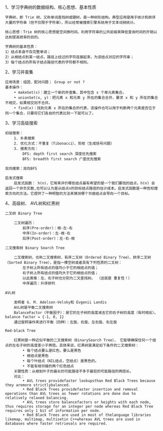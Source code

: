 1、学习字典树的数据结构、核心思想、基本性质

	字典树，即 Trie 树，又称单词查找树或键树，是一种树形结构。典型应用是用于统计和排序大量的字符串（但不仅限于字符串），所以经常被搜索引擎系统用于文本词频统计。

	核心思想：Trie 树的核心思想是空间换时间。利用字符串的公共前缀来降低查询时间的开销以达到提高效率的目的。

	字典树的基本性质：
	1）结点本身不存完整单词；
	2）从根结点到某一结点，路径上经过的字符连接起来，为该结点对应的字符串；
	3）每个结点的所有子结点路径代表的字符都不相同。
	
2、学习并查集

	应用场景：组团、配对问题； Group or not ?
	基本操作：
		• makeSet(s)：建立一个新的并查集，其中包含 s 个单元素集合。
		• unionSet(x, y)：把元素 x 和元素 y 所在的集合合并，要求 x 和 y 所在的集合不相交，如果相交则不合并。
		• find(x)：找到元素 x 所在的集合的代表，该操作也可以用于判断两个元素是否位于同一个集合，只要将它们各自的代表比较一下就可以了。
		
3、学习高级搜索

	初级搜索：
		1. 朴素搜索
		2. 优化方式：不重复（fibonacci）、剪枝（生成括号问题）
		3. 搜索方向：
			DFS: depth first search 深度优先搜索
			BFS: breadth first search 广度优先搜索
			
	双向搜索：双向BFS
		
	启发式搜索
		启发式函数： h(n)，它用来评价哪些结点最有希望的是一个我们要找的结点，h(n) 会返回一个非负实数,也可以认为是从结点n的目标结点路径的估计成本。启发式函数是一种告知搜索方向的方法。它提供了一种明智的方法来猜测哪个邻居结点会导向一个目标。
		
4、高级树、 AVL树和红黑树		

	二叉树 Binary Tree
	
		二叉树遍历：
			前序(Pre-order)：根-左-右
			中序(In-order)：左-根-右
			后序(Post-order)：左-右-根
			
	二叉搜索树 Binary Search Tree	
	
		二叉搜索树，也称二叉搜索树、有序二叉树（Ordered Binary Tree）、排序二叉树（Sorted Binary Tree），是指一棵空树或者具有下列性质的二叉树：
			左子树上所有结点的值均小于它的根结点的值；
			右子树上所有结点的值均大于它的根结点的值；
			以此类推：左、右子树也分别为二叉查找树。 （这就是 重复性！）
			中序遍历：升序排列
			
	AVL树
	
		发明者 G. M. Adelson-Velsky和 Evgenii Landis
		AVL树是平衡二叉搜索树
		BalanceFactor（平衡因子）：是它的左子树的高度减去它的右子树的高度（有时相反）。balance factor = {-1, 0, 1}
		通过旋转操作来进行平衡（四种）：左旋、右旋、左右旋、右左旋
		
	Red-black Tree
	
		红黑树是一种近似平衡的二叉搜索树（BinarySearch Tree）， 它能够确保任何一个结点的左右子树的高度差小于两倍。具体来说，红黑树是满足如下条件的二叉搜索树：
			• 每个结点要么是红色，要么是黑色
			• 根结点是黑色
			• 每个叶结点（NIL结点，空结点）是黑色的。
			• 不能有相邻接的两个红色结点
		关键性质：从根到叶子的最长的可能路径不多于最短的可能路径的两倍长。
		对比：
			• AVL trees providefaster lookupsthan Red Black Trees because they aremore strictlybalanced.
			• Red Black Trees providefaster insertion and removal operations than AVL trees as fewer rotations are done due to relatively relaxed balancing.
			• AVL trees store balancefactors or heights with each node, thus requires storage for an integer per node whereas Red Black Tree requires only 1 bit of information per node.
			• Red Black Trees are used in most of thelanguage libraries likemap, multimap, multisetin C++whereas AVL trees are used in databases where faster retrievals are required.

	
